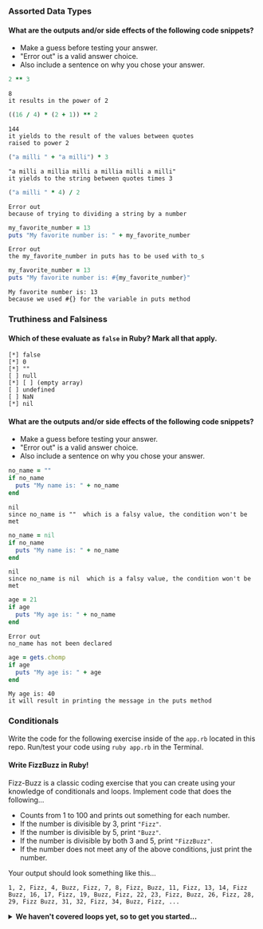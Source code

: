 ### Assorted Data Types

#### What are the outputs and/or side effects of the following code snippets?

* Make a guess before testing your answer.
* "Error out" is a valid answer choice.
* Also include a sentence on why you chose your answer.

```rb
2 ** 3
```
```text
8
it results in the power of 2
```

```rb
((16 / 4) * (2 + 1)) ** 2
```
```text
144
it yields to the result of the values between quotes 
raised to power 2
```

```rb
("a milli " + "a milli") * 3
```
```text
"a milli a millia milli a millia milli a milli"
it yields to the string between quotes times 3
```

```rb
("a milli " * 4) / 2
```
```text
Error out
because of trying to dividing a string by a number
```

```rb
my_favorite_number = 13
puts "My favorite number is: " + my_favorite_number
```
```text
Error out
the my_favorite_number in puts has to be used with to_s
```

```rb
my_favorite_number = 13
puts "My favorite number is: #{my_favorite_number}"
```
```text
My favorite number is: 13
because we used #{} for the variable in puts method
```

### Truthiness and Falsiness

#### Which of these evaluate as `false` in Ruby? Mark all that apply.

```text
[*] false
[*] 0
[*] ""
[ ] null
[*] [ ] (empty array)
[ ] undefined
[ ] NaN
[*] nil
```

#### What are the outputs and/or side effects of the following code snippets?

* Make a guess before testing your answer.
* "Error out" is a valid answer choice.
* Also include a sentence on why you chose your answer.

```rb
no_name = ""
if no_name
  puts "My name is: " + no_name
end
```
```text
nil
since no_name is ""  which is a falsy value, the condition won't be met 
```

```rb
no_name = nil
if no_name
  puts "My name is: " + no_name
end
```
```text
nil
since no_name is nil  which is a falsy value, the condition won't be met 
```

```rb
age = 21
if age
  puts "My age is: " + no_name
end
```
```text
Error out
no_name has not been declared
```

```rb
age = gets.chomp
if age
  puts "My age is: " + age
end
```
```text
My age is: 40
it will result in printing the message in the puts method
```

### Conditionals

Write the code for the following exercise inside of the `app.rb` located in this repo. Run/test your code using `ruby app.rb` in the Terminal.

#### Write FizzBuzz in Ruby!

Fizz-Buzz is a classic coding exercise that you can create using your knowledge of conditionals and loops. Implement code that does the following...

* Counts from 1 to 100 and prints out something for each number.
* If the number is divisible by 3, print `"Fizz"`.
* If the number is divisible by 5, print `"Buzz"`.
* If the number is divisible by both 3 and 5, print `"FizzBuzz"`.
* If the number does not meet any of the above conditions, just print the number.

Your output should look something like this...
```
1, 2, Fizz, 4, Buzz, Fizz, 7, 8, Fizz, Buzz, 11, Fizz, 13, 14, Fizz Buzz, 16, 17, Fizz, 19, Buzz, Fizz, 22, 23, Fizz, Buzz, 26, Fizz, 28, 29, Fizz Buzz, 31, 32, Fizz, 34, Buzz, Fizz, ...
```

<details>
  <summary><strong>We haven't covered loops yet, so to get you started...</strong></summary>

  ```rb
  i = 1
  while i <= 100
    # Your code goes in here.
  end
  ```

</details>
